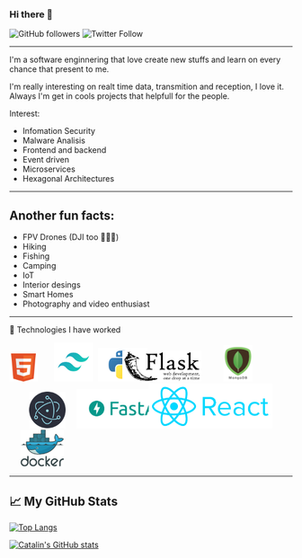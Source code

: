 ### Hi there 👋

<!--
**ericmtzmtz/ericmtzmtz** is a ✨ _special_ ✨ repository because its `README.md` (this file) appears on your GitHub profile.

Here are some ideas to get you started:

- 🔭 I’m currently working on ...
- 🌱 I’m currently learning ...
- 👯 I’m looking to collaborate on ...
- 🤔 I’m looking for help with ...
- 💬 Ask me about ...
- 📫 How to reach me: ...
- 😄 Pronouns: ...
- ⚡ Fun fact: ...
-->
![GitHub followers](https://img.shields.io/github/followers/ericmtzmtz)
![Twitter Follow](https://img.shields.io/twitter/follow/guaporoot?style=flat-square)
- - -
I'm a software enginnering that love create new stuffs and learn on every chance that present to me.

I'm really interesting on realt time data, transmition and reception, I love it. Always I'm get in cools projects that helpfull for the people.

Interest:

- Infomation Security
- Malware Analisis
- Frontend and backend
- Event driven
- Microservices
- Hexagonal Architectures
---

## Another fun facts:

- FPV Drones (DJI too 🤷🏽‍♂️) 
- Hiking
- Fishing
- Camping
- IoT
- Interior desings
- Smart Homes
- Photography and video enthusiast


---

🧰 Technologies I have worked

<img src="img/html.png" alt="HTML5 Logo" height="50"> <img style="margin-left: 25px" src="img/tailwindcss.png" alt="Tailwindcss Logo" height="70"/> <img style="margin-left: 5px" src="img/python.png" alt="Python Logo" height="60"/><img style="margin-left: -45px" src="img/flask.png" alt="Flask Logo" height="55" /> <img style="margin-left: 35px" src="img/mongo.png" alt="Mongodb Logo" height="65"/> <img style="margin-left: 35px" src="img/electronjs.png" alt="Electronjs Logo" height="65"/> <img style="margin-left: 15px" src="img/fastapi.png" alt="FastAPI Logo" height="70"/><img style="margin-left: -65px" src="img/reactjs.png" alt="Reactjs Logo" height="80"/> <img style="margin-left: 20px" src="img/docker.png" alt="Docker Logo" height="65"/> 


---

## &#x1f4c8; My GitHub Stats

[![Top Langs](https://github-readme-stats.vercel.app/api/top-langs/?username=ericmtzmtz&hide=&theme=dracula)](https://github.com/ericmtzmtz/github-readme-stats)

[![Catalin's GitHub stats](https://github-readme-stats.vercel.app/api?username=ericmtzmtz&theme=dracula)](https://github.com/anuraghazra/github-readme-stats)